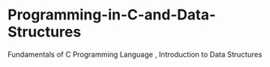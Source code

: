 # Programming-in-C-and-Data-Structures
Fundamentals of C  Programming Language , Introduction to Data Structures
